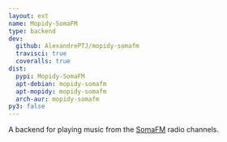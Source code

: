 ```yaml
---
layout: ext
name: Mopidy-SomaFM
type: backend
dev:
  github: AlexandrePTJ/mopidy-somafm
  travisci: true
  coveralls: true
dist:
  pypi: Mopidy-SomaFM
  apt-debian: mopidy-somafm
  apt-mopidy: mopidy-somafm
  arch-aur: mopidy-somafm
py3: false
---
```


A backend for playing music from the
[SomaFM](https://somafm.com/) radio channels.

